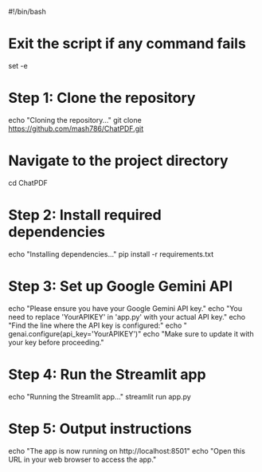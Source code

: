 #!/bin/bash

# Exit the script if any command fails
set -e

# Step 1: Clone the repository
echo "Cloning the repository..."
git clone https://github.com/mash786/ChatPDF.git

# Navigate to the project directory
cd ChatPDF

# Step 2: Install required dependencies
echo "Installing dependencies..."
pip install -r requirements.txt

# Step 3: Set up Google Gemini API
echo "Please ensure you have your Google Gemini API key."
echo "You need to replace 'YourAPIKEY' in 'app.py' with your actual API key."
echo "Find the line where the API key is configured:"
echo "  genai.configure(api_key='YourAPIKEY')"
echo "Make sure to update it with your key before proceeding."

# Step 4: Run the Streamlit app
echo "Running the Streamlit app..."
streamlit run app.py

# Step 5: Output instructions
echo "The app is now running on http://localhost:8501"
echo "Open this URL in your web browser to access the app."

